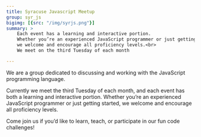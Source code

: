 ```yaml
---
title: Syracuse Javascript Meetup
group: syr_js
bigimg: [{src: "/img/syrjs.png"}]
summary: >
    Each event has a learning and interactive portion.
    Whether you’re an experienced JavaScript programmer or just getting started,
    we welcome and encourage all proficiency levels.<br>
    We meet on the third Tuesday of each month

---
```


We are a group dedicated to discussing and working with the JavaScript programming language.

Currently we meet the third Tuesday of each month, and each event has both a learning and
interactive portion. Whether you’re an experienced JavaScript programmer or just getting started,
we welcome and encourage all proficiency levels.

Come join us if you’d like to learn, teach, or participate in our fun code challenges!
